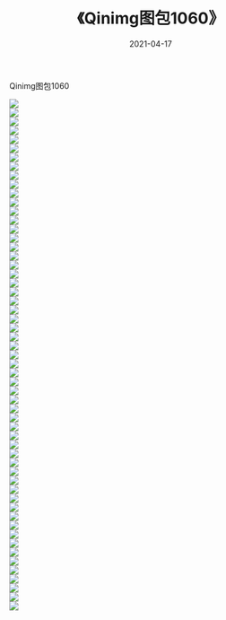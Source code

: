 ﻿---
layout: post
title:  《Qinimg图包1060》
date:   2021-04-17
img: http://imgx.orgx.ga/Qinimg图包/Qinimg图包1060/000.jpg
categories: [美女, 清纯, 唯美]
---

Qinimg图包1060

 ![](http://imgx.orgx.ga/Qinimg图包/Qinimg图包1060/001.jpg) <br>![](http://imgx.orgx.ga/Qinimg图包/Qinimg图包1060/002.jpg) <br>![](http://imgx.orgx.ga/Qinimg图包/Qinimg图包1060/003.jpg) <br>![](http://imgx.orgx.ga/Qinimg图包/Qinimg图包1060/004.jpg) <br>![](http://imgx.orgx.ga/Qinimg图包/Qinimg图包1060/005.jpg) <br>![](http://imgx.orgx.ga/Qinimg图包/Qinimg图包1060/006.jpg) <br>![](http://imgx.orgx.ga/Qinimg图包/Qinimg图包1060/007.jpg) <br>![](http://imgx.orgx.ga/Qinimg图包/Qinimg图包1060/008.jpg) <br>![](http://imgx.orgx.ga/Qinimg图包/Qinimg图包1060/009.jpg) <br>![](http://imgx.orgx.ga/Qinimg图包/Qinimg图包1060/010.jpg) <br>![](http://imgx.orgx.ga/Qinimg图包/Qinimg图包1060/011.jpg) <br>![](http://imgx.orgx.ga/Qinimg图包/Qinimg图包1060/012.jpg) <br>![](http://imgx.orgx.ga/Qinimg图包/Qinimg图包1060/013.jpg) <br>![](http://imgx.orgx.ga/Qinimg图包/Qinimg图包1060/014.jpg) <br>![](http://imgx.orgx.ga/Qinimg图包/Qinimg图包1060/015.jpg) <br>![](http://imgx.orgx.ga/Qinimg图包/Qinimg图包1060/016.jpg) <br>![](http://imgx.orgx.ga/Qinimg图包/Qinimg图包1060/017.jpg) <br>![](http://imgx.orgx.ga/Qinimg图包/Qinimg图包1060/018.jpg) <br>![](http://imgx.orgx.ga/Qinimg图包/Qinimg图包1060/019.jpg) <br>![](http://imgx.orgx.ga/Qinimg图包/Qinimg图包1060/020.jpg) <br>![](http://imgx.orgx.ga/Qinimg图包/Qinimg图包1060/021.jpg) <br>![](http://imgx.orgx.ga/Qinimg图包/Qinimg图包1060/022.jpg) <br>![](http://imgx.orgx.ga/Qinimg图包/Qinimg图包1060/023.jpg) <br>![](http://imgx.orgx.ga/Qinimg图包/Qinimg图包1060/024.jpg) <br>![](http://imgx.orgx.ga/Qinimg图包/Qinimg图包1060/025.jpg) <br>![](http://imgx.orgx.ga/Qinimg图包/Qinimg图包1060/026.jpg) <br>![](http://imgx.orgx.ga/Qinimg图包/Qinimg图包1060/027.jpg) <br>![](http://imgx.orgx.ga/Qinimg图包/Qinimg图包1060/028.jpg) <br>![](http://imgx.orgx.ga/Qinimg图包/Qinimg图包1060/029.jpg) <br>![](http://imgx.orgx.ga/Qinimg图包/Qinimg图包1060/030.jpg) <br>![](http://imgx.orgx.ga/Qinimg图包/Qinimg图包1060/031.jpg) <br>![](http://imgx.orgx.ga/Qinimg图包/Qinimg图包1060/032.jpg) <br>![](http://imgx.orgx.ga/Qinimg图包/Qinimg图包1060/033.jpg) <br>![](http://imgx.orgx.ga/Qinimg图包/Qinimg图包1060/034.jpg) <br>![](http://imgx.orgx.ga/Qinimg图包/Qinimg图包1060/035.jpg) <br>![](http://imgx.orgx.ga/Qinimg图包/Qinimg图包1060/036.jpg) <br>![](http://imgx.orgx.ga/Qinimg图包/Qinimg图包1060/037.jpg) <br>![](http://imgx.orgx.ga/Qinimg图包/Qinimg图包1060/038.jpg) <br>![](http://imgx.orgx.ga/Qinimg图包/Qinimg图包1060/039.jpg) <br>![](http://imgx.orgx.ga/Qinimg图包/Qinimg图包1060/040.jpg) <br>![](http://imgx.orgx.ga/Qinimg图包/Qinimg图包1060/041.jpg) <br>![](http://imgx.orgx.ga/Qinimg图包/Qinimg图包1060/042.jpg) <br>![](http://imgx.orgx.ga/Qinimg图包/Qinimg图包1060/043.jpg) <br>![](http://imgx.orgx.ga/Qinimg图包/Qinimg图包1060/044.jpg) <br>![](http://imgx.orgx.ga/Qinimg图包/Qinimg图包1060/045.jpg) <br>![](http://imgx.orgx.ga/Qinimg图包/Qinimg图包1060/046.jpg) <br>![](http://imgx.orgx.ga/Qinimg图包/Qinimg图包1060/047.jpg) <br>![](http://imgx.orgx.ga/Qinimg图包/Qinimg图包1060/048.jpg) <br>![](http://imgx.orgx.ga/Qinimg图包/Qinimg图包1060/049.jpg) <br>![](http://imgx.orgx.ga/Qinimg图包/Qinimg图包1060/050.jpg) <br>![](http://imgx.orgx.ga/Qinimg图包/Qinimg图包1060/051.jpg) <br>![](http://imgx.orgx.ga/Qinimg图包/Qinimg图包1060/052.jpg) <br>![](http://imgx.orgx.ga/Qinimg图包/Qinimg图包1060/053.jpg) <br>![](http://imgx.orgx.ga/Qinimg图包/Qinimg图包1060/054.jpg) <br>![](http://imgx.orgx.ga/Qinimg图包/Qinimg图包1060/055.jpg) <br>![](http://imgx.orgx.ga/Qinimg图包/Qinimg图包1060/056.jpg) <br>![](http://imgx.orgx.ga/Qinimg图包/Qinimg图包1060/057.jpg) <br>